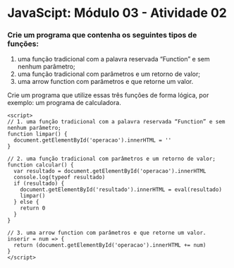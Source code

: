 # JavaScipt: Módulo 03 - Atividade 02

### Crie um programa que contenha os seguintes tipos de funções:

1. uma função tradicional com a palavra reservada “Function” e sem nenhum parâmetro;
2. uma função tradicional com parâmetros e um retorno de valor;
3. uma arrow function com parâmetros e que retorne um valor.

Crie um programa que utilize essas três funções de forma lógica, por exemplo: um programa de calculadora.

```
<script>
// 1. uma função tradicional com a palavra reservada “Function” e sem nenhum parâmetro;
function limpar() {
  document.getElementById('operacao').innerHTML = ''
}

// 2. uma função tradicional com parâmetros e um retorno de valor;
function calcular() {
  var resultado = document.getElementById('operacao').innerHTML
  console.log(typeof resultado)
  if (resultado) {
    document.getElementById('resultado').innerHTML = eval(resultado)
    limpar()
  } else {
    return 0
  }
}

// 3. uma arrow function com parâmetros e que retorne um valor.
inserir = num => {
  return (document.getElementById('operacao').innerHTML += num)
}
</script>
```